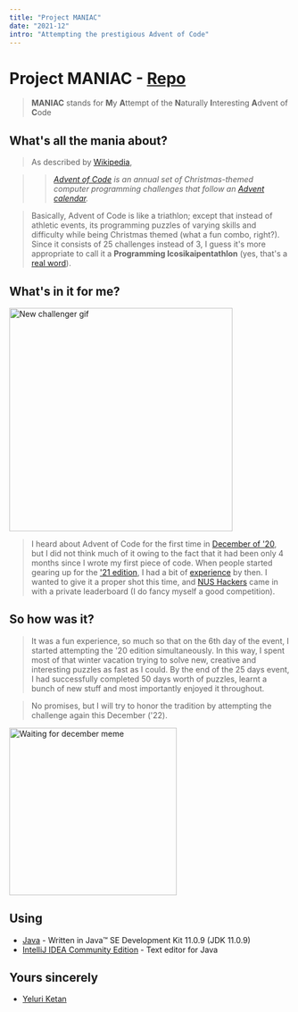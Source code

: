 ```yaml
---
title: "Project MANIAC"
date: "2021-12"
intro: "Attempting the prestigious Advent of Code"
---
```


# Project MANIAC - [Repo](https://github.com/YeluriKetan/project-MANIAC)

> **MANIAC** stands for **M**y **A**ttempt of the **N**aturally **I**nteresting **A**dvent of **C**ode

## What's all the mania about?

> As described by [Wikipedia](https://en.wikipedia.org/wiki/Advent_of_Code),

> > _[Advent of Code](https://adventofcode.com/2021/about) is an annual set of Christmas-themed computer programming challenges that follow an [Advent calendar](https://en.wikipedia.org/wiki/Advent_calendar)._

> Basically, Advent of Code is like a triathlon; except that instead of athletic events, its programming puzzles of varying skills and difficulty while being Christmas themed (what a fun combo, right?). Since it consists of 25 challenges instead of 3, I guess it's more appropriate to call it a **Programming Icosikaipentathlon** (yes, that's a [real word](https://en.wikipedia.org/wiki/List_of_polygons)).

## What's in it for me?

<img alt="New challenger gif" src="https://media1.giphy.com/media/xT5LMKIRjeuTucKFgI/giphy.gif?cid=790b76113e2440f07adaf35dc34b57f4d007765e6b8d744c&rid=giphy.gif" width="400" />

> I heard about Advent of Code for the first time in [December of '20](https://adventofcode.com/2020), but I did not think much of it owing to the fact that it had been only 4 months since I wrote my first piece of code. When people started gearing up for the ['21 edition](https://adventofcode.com/2021), I had a bit of [experience](/projects/treads) by then. I wanted to give it a proper shot this time, and [NUS Hackers](https://www.nushackers.org/) came in with a private leaderboard (I do fancy myself a good competition).

## So how was it?

> It was a fun experience, so much so that on the 6th day of the event, I started attempting the '20 edition simultaneously. In this way, I spent most of that winter vacation trying to solve new, creative and interesting puzzles as fast as I could. By the end of the 25 days event, I had successfully completed 50 days worth of puzzles, learnt a bunch of new stuff and most importantly enjoyed it throughout.

> No promises, but I will try to honor the tradition by attempting the challenge again this December ('22).

<img alt="Waiting for december meme" src="https://poster.keepcalmandposters.com/25885.png" width="300" />

## Using

- [Java](https://www.oracle.com/java/technologies/javase-jdk11-downloads.html) - Written in Java™ SE Development Kit 11.0.9 (JDK 11.0.9)
- [IntelliJ IDEA Community Edition](https://www.jetbrains.com/idea/download/#section=windows) - Text editor for Java

## Yours sincerely

- [Yeluri Ketan](https://github.com/YeluriKetan)
